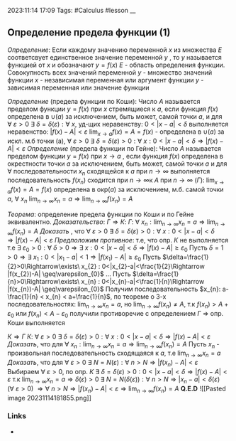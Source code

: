 2023:11:14 17:09
Tags: #Calculus #lesson 
__
## Определение предела функции (1)
*Определение*: Если каждому значению переменной $x$ из множества $E$ 
соответсвует единственное значение переменной $y$ , то $y$ называется функцией от $x$ и обозначают $y = f(x)$ 
$E$ - область определения функции.
Совокупность всех значений переменной $y$  - множество значений функции
$x$ - независимая переменная или аргумент функции
$y$ - зависимая переменная или значение функции

*Определение* (предела функции по Коши):
Число $A$ называется пределом функции $y = f(x)$ при $x$ стремящиеся к $a$, 
если функция $f(x)$ определена в $\cup (a)$ за исключением, быть может, самой точки $a$,
и для $\forall\  \varepsilon > 0\ \exists \ \delta = \delta(\varepsilon) : \forall\ x$, уд-щих неравенству: $0 < |x-a| <\delta$
выполняется неравенство: $|f(x)-A| < \varepsilon$ 
$\lim_{{x\to a}} f(x) = A = f(x)$ - определена в $\cup(a)$ за искл. м.б точки (a),
$\forall\ \varepsilon > 0 \ \exists \ \delta = \delta(\varepsilon) >0 : \forall \ x : 0<|x-a| <\delta \Rightarrow |f(x)-A| < \varepsilon$
*Определение* (предела функции по Гейне):
Число $A$ называется пределом функции $y = f(x)$ при $x \rightarrow a$ ,
если функция $f(x)$ определена в окрестности точки $a$ за исключением, быть может, самой точки $a$ и для $\forall$ последовательности $x_{n}$ сходящейся 
к $a$ при $n \rightarrow \infty$ выполняется последовательность $f(x_{n})$ сходится при $n \rightarrow \infty$к $A$ при $n \rightarrow \infty$
$(Г)$: $\lim_{{x\to a}} f(x) = A = f(x)$ определена в окр$(a)$ за исключением, м.б. самой точки $a$,
$\forall \ x_{n} \ \lim_{{n\to\infty}} x_{n} = a \Rightarrow \lim_{{n\to\infty}} f(x_{n}) = A$

*Теорема*: определение  предела функции по Коши и по Гейне эквивалентно.
*Доказательство*:
$Г \Rightarrow К$:
$Г: \ \forall\ x_{n} : \lim_{{n\to\infty}} x_{n} = a \Rightarrow \lim_{{n\to\infty}} f(x_{n}) = A$
*Доказать* , что $\forall\  \varepsilon > 0 \ \exists\ \delta = \delta(\varepsilon) > 0 : \forall\ x : 0 < |x-a| <\delta \Rightarrow |f(x)-A| < \varepsilon$
*Предположим противное*: т.е, что опр. $К$ не выполняется
т.е $\exists\  \varepsilon_{0} > 0 : \forall \ \delta > 0 \Rightarrow \exists\ x : 0 < |x-a| < \delta \Rightarrow |f(x)-A| \geq \varepsilon_{0}$
Пусть $\delta=1>0\Rightarrow\exists\ x_{1} : 0<|x_{1}-a|<1\Rightarrow |f(x_{1})-A| \geq\varepsilon_{0}$
Пусть $\delta=\frac{1}{2}>0\Rightarrow\exists\ x_{2} : 0<|x_{2}-a|<\frac{1}{2}\Rightarrow |f(x_{2})-A| \geq\varepsilon_{0}$
$\dots$
Пусть $\delta=\frac{1}{n}>0\Rightarrow\exists\ x_{n} : 0<|x_{n}-a|<\frac{1}{n}\Rightarrow |f(x_{n})-A| \geq\varepsilon_{0}$
Получим последовательность $x_{n}: a-\frac{1}{n} < x_{n} < a+\frac{1}{n}$, по теореме о 3-х последовательностях:
$\lim_{{n\to\infty}} x_{n} = a$, но $\lim_{{n\to\infty}} f(x_{n}) \neq A$, т.к $f(x_{n}) > A+\varepsilon_{0}$ или $f(x_{n}) < A-\varepsilon_{0}$
получили противоречие с определением $Г$
$\Rightarrow$ опр. Коши выполняется

$К \Rightarrow Г$
$К: \ \forall\ \varepsilon > 0 \ \exists\ \delta=\delta(\varepsilon) > 0: \forall\ x: 0<|x-a|<\delta \Rightarrow |f(x)-A| < \varepsilon$
*Доказать*, что для $\forall\ x_{n} : \lim_{{n\to\infty}} x_{n} = a \Rightarrow \lim_{{n\to\infty}} f(x_{n}) = A$
Пусть $x_{n}$ - произвольная последовательность сходящаяся к $a$,
т.е $\lim_{{n\to\infty}} x_{n} = a$
*Доказать*, что для $\forall\ \varepsilon > 0\ \exists\ N=N(\varepsilon) : \forall\ n>N \Rightarrow |f(x_{n})-A| < \varepsilon$
Выбираем $\forall\  \varepsilon > 0$, по опр. $К$ $\exists\ \delta=\delta(\varepsilon)>0 : 0<|x-a|<\delta \Rightarrow |f(x)-A| < \varepsilon$
т.к $\lim_{{n\to\infty}} x_{n} = a \Rightarrow \delta(\varepsilon) > 0\  \exists\  N=N(\delta(\varepsilon)) : \forall\ n > N \Rightarrow |x_{n}-a| < \delta(\varepsilon) (\forall\ \varepsilon>0)$
$\Rightarrow \forall\ n>N \Rightarrow |f(x_{n})-A| < \varepsilon \Rightarrow \lim_{{n\to\infty}} f(x_{n}) = A$
**Q.E.D**
![[Pasted image 20231114181855.png]]


### Links
-